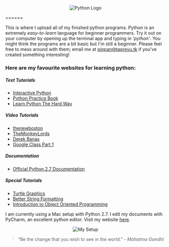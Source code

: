 <p align="center">
  <img src="http://www.python.org/community/logos/python-logo-master-v3-TM.png" alt="Python Logo"/>
</p>
======

This is where I upload all of my finished python programs. Python is an extremely *easy-to-learn* language for beginner programmers. Try it out on your computer by opening up the terminal app and typing in *'python'*. You might think the programs are a bit basic but I'm still a beginner. Please feel free to mess around with them; email me at pinpan@taprevu.tk if you've created something interesting! 

### Here are my favourite websites for learning python:
##### Text Tutorials
* [Interactive Python](http://interactivepython.org/runestone/static/thinkcspy/toc.html "Interactive Python")
* [Python Practice Book](http://anandology.com/python-practice-book/index.html "Python Practice Book")
* [Learn Python The Hard Way](http://learnpythonthehardway.org/book/ "Learn Python THW")
 
##### Video Tutorials
* [thenewboston](https://www.youtube.com/playlist?list=PLEA1FEF17E1E5C0DA "thenewboston")
* [TheMonkeyLords](https://www.youtube.com/user/TheMonkeyLords/videos "TheMonkeyLords")
* [Derek Banas](https://www.youtube.com/playlist?list=PLA175E8A1816CD64B "Derek Banas")
* [Google Class Part 1](http://www.youtube.com/watch?v=tKTZoB2Vjuk "Google Class P1")

##### Documentation
* [Official Python 2.7 Documentation](http://docs.python.org/2/tutorial/ "2.7 Documentation")
 
##### Special Tutorials
* [Turtle Graphics](http://interactivepython.org/runestone/static/thinkcspy/PythonTurtle/helloturtle.html "TUrtle Graphics")
* [Better String Formatting](http://docs.python.org/2/library/string.html#format-string-syntax "String Formatting")
* [Introduction to Object Oriented Programming](http://anandology.com/python-practice-book/object_oriented_programming.html "Intro to OOP")

I am currently using a Mac setup with Python 2.7. I edit my documents with PyCharm, an excellent python editor. Visit my website [here](https://www.taprevu.blogspot.com "TapRevu").

<p align="center">
  <img src="http://i61.tinypic.com/b7kzr4.png" alt="My Setup"/>
</p>

> “Be the change that you wish to see in the world.” 
<cite>- *Mahatma Gandhi*</cite>
